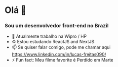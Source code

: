 # Olá 👋

### Sou um desenvolvedor front-end no Brazil

- 🏢 Atualmente trabalho na Wipro / HP
- ⚙️ Estou estudando ReactJS and NextJS
- 📫 Se quiser falar comigo, pode me chamar aqui https://www.linkedin.com/in/lucas-freitas090/
- ⚡️ Fun fact: Meu filme favorite é Perdido em Marte
